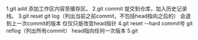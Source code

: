1.git add 
	添加工作区内容至缓存区。
2.git commit
	提交到仓库，加入历史记录线。
3.git reset     git log（列出当前之前commit，不包括head指向之后的）
	会退到上一次commit的版本 仅仅只是改变head指针
4.git reset --hard commit号 git reflog（列出所有commit）
	head指向任何一次版本
5.git 